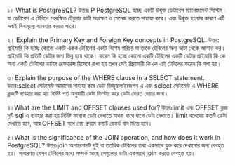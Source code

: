 ১। What is PostgreSQL?
উত্তরঃ P PostgreSQL হচ্ছে  একটি উন্মুক্ত ডেটাবেস ম্যানেজমেন্ট সিস্টেম। যা ডেটাবেস এ টেবিলে সংরক্ষিত টেবুলার ডাটা সংরক্ষণ ও মেনেজ  করতে সাহায্য করে। এবং উন্মুক্ত হওয়ার কারণে এটি সবাই বিনামূল্যে ব্যাবহার করতে পারে। 

২। Explain the Primary Key and Foreign Key concepts in PostgreSQL.
উত্তর: প্রাইমারি কি হচ্ছে কোনো একটি একক টেবিলের একটি বিশেষ পরিচয় যা তাকে টেবিলের অন্য ডাটা থেকে আলাদা কর। প্রাইমারি কি প্রতিটি ডেটার জন্য ভিন্ন হয়ে থাকে। ফরেন কি হচ্ছে কোনো একটি টেবিলের একটি ডেটার প্রাইমারি কি কে অন্য একটি টেবিলের ডাটার রেফারেন্স হিসেবে রাখা হয় তখন সেই প্রিয়ামারী কি কে এই টেবিলের ফরেন কি বলা হয়।  


৩।Explain the purpose of the WHERE clause in a SELECT statement.
উত্তর:select স্টেটমেন্ট আমাদের সাহায্য করে ডেটা ভিজুয়ালাইজেশন এ এবং select  স্টেটমেন্ট এ WHERE  ক্লজটি ব্যবহার  করা হয় নির্দিষ্ট শর্ত অনুযায়ী ডেটা ফিল্টার করে  ডেটা ফেরত দেয়ার জন্য। 

৪।What are the LIMIT and OFFSET clauses used for?
উত্তরঃlimit  এবং OFFSET  ক্লজ দুটি  sql  এ ব্যবহার করা হয় নির্দিষ্ট সংখ্যক  ডেটা দেখাতে অথবা ধাপে ধাপে ডেটা দেখাতে। limit বলেদেয় কতটি ডেটা দেখাতে হবে, আর OFFSET বলে দেয় প্রথমে কতটি রেকর্ড বাদ দিতে হবে। 

৫।What is the significance of the JOIN operation, and how does it work in PostgreSQL?
উত্তরঃjoin  অপারেশনটি  দুই বা ততধিক  টেবিলের তথ্য  একসাথে  যুক্ত করে দেখানোর জন্য বেবহৃত হয়। সাধারণত  যেসব টেবিলের  মধ্যে সম্পর্ক আছে সেগুলোর ডাটা একসাথে join  করতে  বেবহৃত হয়। 